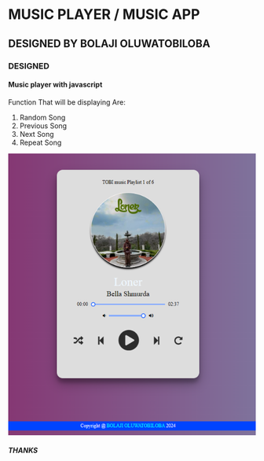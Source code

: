 # MUSIC PLAYER / MUSIC APP

## DESIGNED BY BOLAJI OLUWATOBILOBA

### DESIGNED

#### Music player with javascript

  Function That will be displaying Are:

1) Random Song
2) Previous Song
3) Next Song
4) Repeat Song

![Destop-veiw](/images/MUSIC%20PLAYER%20IMAGE.png)

##### THANKS
